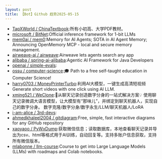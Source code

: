 ```yaml
---
layout: post
title: 【Bot】Github 趋势2025-05-15
---
```


* [TapXWorld / ChinaTextbook](https://github.com/TapXWorld/ChinaTextbook):所有小初高、大学PDF教材。
* [microsoft / BitNet](https://github.com/microsoft/BitNet):Official inference framework for 1-bit LLMs
* [mem0ai / mem0](https://github.com/mem0ai/mem0):Memory for AI Agents; SOTA in AI Agent Memory; Announcing OpenMemory MCP - local and secure memory management.
* [airweave-ai / airweave](https://github.com/airweave-ai/airweave):Airweave lets agents search any app
* [alibaba / spring-ai-alibaba](https://github.com/alibaba/spring-ai-alibaba):Agentic AI Framework for Java Developers
* [openai / simple-evals](https://github.com/openai/simple-evals):
* [ossu / computer-science](https://github.com/ossu/computer-science):🎓 Path to a free self-taught education in Computer Science!
* [harry0703 / MoneyPrinterTurbo](https://github.com/harry0703/MoneyPrinterTurbo):利用AI大模型，一键生成高清短视频 Generate short videos with one click using AI LLM.
* [xming521 / WeClone](https://github.com/xming521/WeClone):🚀从聊天记录创造数字分身的一站式解决方案💡 使用聊天记录微调大语言模型，让大模型有“那味儿”，并绑定到聊天机器人，实现自己的数字分身。 数字克隆/数字分身/数字永生/LLM/聊天机器人/LoRA
* [i-am-alice / 3rd-devs](https://github.com/i-am-alice/3rd-devs):
* [ahmedkhaleel2004 / gitdiagram](https://github.com/ahmedkhaleel2004/gitdiagram):Free, simple, fast interactive diagrams for any GitHub repository
* [xaoyaoo / PyWxDump](https://github.com/xaoyaoo/PyWxDump):获取微信信息；读取数据库，本地查看聊天记录并导出为csv、html等格式用于AI训练，自动回复等。支持多账户信息获取，支持所有微信版本。
* [mlabonne / llm-course](https://github.com/mlabonne/llm-course):Course to get into Large Language Models (LLMs) with roadmaps and Colab notebooks.

